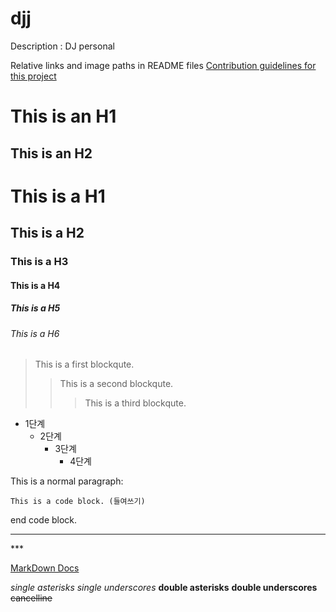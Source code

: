 # djj
Description : DJ personal

Relative links and image paths in README files 
[Contribution guidelines for this project](docs/CONTRIBUTING.md)

This is an H1
=============
This is an H2
-------------

# This is a H1
## This is a H2
### This is a H3
#### This is a H4
##### This is a H5
###### This is a H6

> This is a first blockqute.
>	> This is a second blockqute.
>	>	> This is a third blockqute.

* 1단계
  - 2단계
    + 3단계
      + 4단계

This is a normal paragraph:

    This is a code block. (들여쓰기)
    
end code block.

<hr />
***

[MarkDown Docs](https://gist.github.com/ihoneymon/652be052a0727ad59601)

*single asterisks*
_single underscores_
**double asterisks**
__double underscores__
~~cancelline~~
